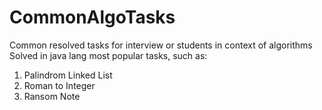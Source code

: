 # CommonAlgoTasks
Common resolved tasks for interview or students in context of algorithms
Solved in java lang most popular tasks, such as:
 1. Palindrom Linked List
 2. Roman to Integer
 3. Ransom Note
